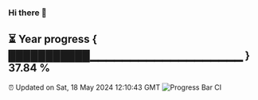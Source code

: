 ### Hi there 👋
⏳ Year progress { ███████████▁▁▁▁▁▁▁▁▁▁▁▁▁▁▁▁▁▁▁ } 37.84 %
---
⏰ Updated on Sat, 18 May 2024 12:10:43 GMT
![Progress Bar CI](https://github.com/Moyi321/Moyi321/workflows/Progress%20Bar%20CI/badge.svg)

